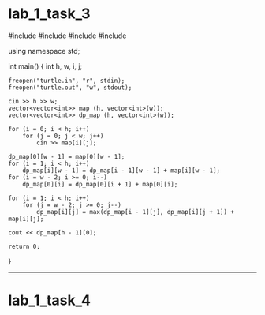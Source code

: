 # lab_1_task_3

#include <iostream>
#include <fstream>
#include <vector>
#include <algorithm>

using namespace std;

int main()
{
	int h, w, i, j;

	freopen("turtle.in", "r", stdin);
	freopen("turtle.out", "w", stdout);

	cin >> h >> w;
	vector<vector<int>> map (h, vector<int>(w));
	vector<vector<int>> dp_map (h, vector<int>(w));

	for (i = 0; i < h; i++)
		for (j = 0; j < w; j++)
			cin >> map[i][j]; 

	dp_map[0][w - 1] = map[0][w - 1];
	for (i = 1; i < h; i++)
		dp_map[i][w - 1] = dp_map[i - 1][w - 1] + map[i][w - 1];
	for (i = w - 2; i >= 0; i--)
		dp_map[0][i] = dp_map[0][i + 1] + map[0][i];

	for (i = 1; i < h; i++)
		for (j = w - 2; j >= 0; j--)
			dp_map[i][j] = max(dp_map[i - 1][j], dp_map[i][j + 1]) + map[i][j];   

	cout << dp_map[h - 1][0];

	return 0;
}

---------------------
# lab_1_task_4
